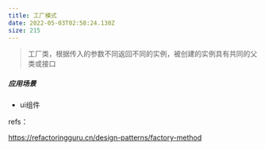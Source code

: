 ```yaml
---
title: 工厂模式
date: 2022-05-03T02:58:24.130Z
size: 215
---
```

> 工厂类，根据传入的参数不同返回不同的实例，被创建的实例具有共同的父类或接口

##### 应用场景

- ui组件



refs：

https://refactoringguru.cn/design-patterns/factory-method
